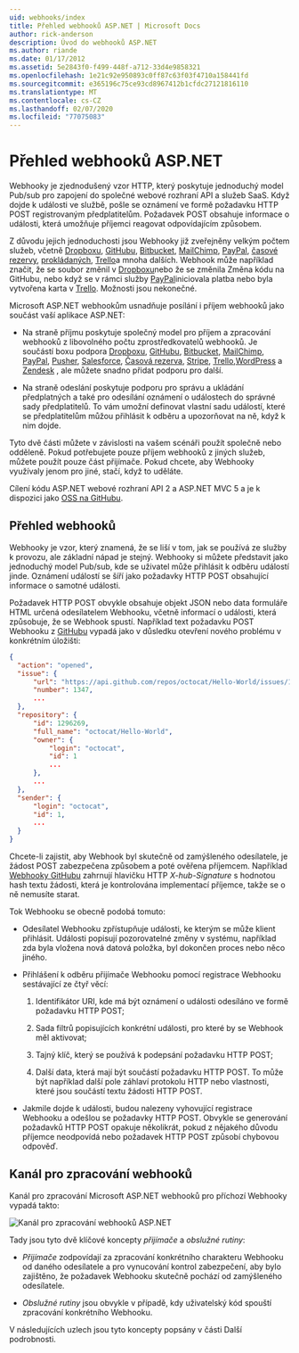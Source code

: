 ```yaml
---
uid: webhooks/index
title: Přehled webhooků ASP.NET | Microsoft Docs
author: rick-anderson
description: Úvod do webhooků ASP.NET
ms.author: riande
ms.date: 01/17/2012
ms.assetid: 5e2843f0-f499-448f-a712-33d4e9858321
ms.openlocfilehash: 1e21c92e950893c0ff87c63f03f4710a158441fd
ms.sourcegitcommit: e365196c75ce93cd8967412b1cfdc27121816110
ms.translationtype: MT
ms.contentlocale: cs-CZ
ms.lasthandoff: 02/07/2020
ms.locfileid: "77075083"
---
```

# <a name="aspnet-webhooks-overview"></a>Přehled webhooků ASP.NET

Webhooky je zjednodušený vzor HTTP, který poskytuje jednoduchý model Pub/sub pro zapojení do společné webové rozhraní API a služeb SaaS. Když dojde k události ve službě, pošle se oznámení ve formě požadavku HTTP POST registrovaným předplatitelům. Požadavek POST obsahuje informace o události, která umožňuje příjemci reagovat odpovídajícím způsobem.

Z důvodu jejich jednoduchosti jsou Webhooky již zveřejněny velkým počtem služeb, včetně [Dropboxu](http://dropbox.com/), [GitHubu](https://www.github.com/), [Bitbucket](https://bitbucket.org/), [MailChimp](http://www.mailchimp.com/), [PayPal](http://www.paypal.com/), [časové rezervy](http://www.slack.com), [prokládaných](http://www.stripe.com), [Trello](http://www.trello.com/)a mnoha dalších. Webhook může například značit, že se soubor změnil v [Dropboxu](http://dropbox.com/)nebo že se změnila Změna kódu na GitHubu, nebo když se v rámci služby [PayPal](http://www.paypal.com/)iniciovala platba nebo byla vytvořena karta v [Trello](http://www.trello.com/). Možnosti jsou nekonečné.

Microsoft ASP.NET webhookům usnadňuje posílání i příjem webhooků jako součást vaší aplikace ASP.NET:

* Na straně příjmu poskytuje společný model pro příjem a zpracování webhooků z libovolného počtu zprostředkovatelů webhooků. Je součástí boxu podpora [Dropboxu](http://dropbox.com/), [GitHubu](https://www.github.com/), [Bitbucket](https://bitbucket.org/), [MailChimp](http://www.mailchimp.com/), [PayPal](http://www.paypal.com/), [Pusher](http://www.pusher.com), [Salesforce](http://www.salesforce.com), [Časová rezerva](http://www.slack.com), [Stripe](http://www.stripe.com), [Trello](http://www.trello.com/),[WordPress](http://www.wordpress.com) a [Zendesk](https://www.zendesk.com/) , ale můžete snadno přidat podporu pro další.

* Na straně odeslání poskytuje podporu pro správu a ukládání předplatných a také pro odesílání oznámení o událostech do správné sady předplatitelů. To vám umožní definovat vlastní sadu událostí, které se předplatitelům můžou přihlásit k odběru a upozorňovat na ně, když k nim dojde.

Tyto dvě části můžete v závislosti na vašem scénáři použít společně nebo odděleně. Pokud potřebujete pouze příjem webhooků z jiných služeb, můžete použít pouze část přijímače. Pokud chcete, aby Webhooky využívaly jenom pro jiné, stačí, když to uděláte.

Cílení kódu ASP.NET webové rozhraní API 2 a ASP.NET MVC 5 a je k dispozici jako [OSS na GitHubu](https://github.com/aspnet/WebHooks).

## <a name="webhooks-overview"></a>Přehled webhooků

Webhooky je vzor, který znamená, že se liší v tom, jak se používá ze služby k provozu, ale základní nápad je stejný. Webhooky si můžete představit jako jednoduchý model Pub/sub, kde se uživatel může přihlásit k odběru událostí jinde. Oznámení událostí se šíří jako požadavky HTTP POST obsahující informace o samotné události.

Požadavek HTTP POST obvykle obsahuje objekt JSON nebo data formuláře HTML určená odesílatelem Webhooku, včetně informací o události, která způsobuje, že se Webhook spustí. Například text požadavku POST Webhooku z [GitHubu](https://www.github.com/) vypadá jako v důsledku otevření nového problému v konkrétním úložišti:

```json
{
  "action": "opened",
  "issue": {
      "url": "https://api.github.com/repos/octocat/Hello-World/issues/1347",
      "number": 1347,
      ...
  },
  "repository": {
      "id": 1296269,
      "full_name": "octocat/Hello-World",
      "owner": {
          "login": "octocat",
          "id": 1
          ...
      },
      ...
  },
  "sender": {
      "login": "octocat",
      "id": 1,
      ...
  }
}
```

Chcete-li zajistit, aby Webhook byl skutečně od zamýšleného odesílatele, je žádost POST zabezpečena způsobem a poté ověřena příjemcem. Například [Webhooky GitHubu](https://developer.github.com/webhooks/) zahrnují hlavičku HTTP *X-hub-Signature* s hodnotou hash textu žádosti, která je kontrolována implementací příjemce, takže se o ně nemusíte starat.

Tok Webhooku se obecně podobá tomuto:

* Odesílatel Webhooku zpřístupňuje události, ke kterým se může klient přihlásit. Události popisují pozorovatelné změny v systému, například zda byla vložena nová datová položka, byl dokončen proces nebo něco jiného.

* Přihlášení k odběru přijímače Webhooku pomocí registrace Webhooku sestávající ze čtyř věcí:

     1. Identifikátor URI, kde má být oznámení o události odesíláno ve formě požadavku HTTP POST;

     2. Sada filtrů popisujících konkrétní události, pro které by se Webhook měl aktivovat;

     3. Tajný klíč, který se používá k podepsání požadavku HTTP POST;

     4. Další data, která mají být součástí požadavku HTTP POST. To může být například další pole záhlaví protokolu HTTP nebo vlastnosti, které jsou součástí textu žádosti HTTP POST.

* Jakmile dojde k události, budou nalezeny vyhovující registrace Webhooku a odešlou se požadavky HTTP POST. Obvykle se generování požadavků HTTP POST opakuje několikrát, pokud z nějakého důvodu příjemce neodpovídá nebo požadavek HTTP POST způsobí chybovou odpověď.

## <a name="webhooks-processing-pipeline"></a>Kanál pro zpracování webhooků

Kanál pro zpracování Microsoft ASP.NET webhooků pro příchozí Webhooky vypadá takto:

![Kanál pro zpracování webhooků ASP.NET](_static/WebHookReceivers.png)

Tady jsou tyto dvě klíčové koncepty *přijímače* a *obslužné rutiny*:

* *Přijímače* zodpovídají za zpracování konkrétního charakteru Webhooku od daného odesílatele a pro vynucování kontrol zabezpečení, aby bylo zajištěno, že požadavek Webhooku skutečně pochází od zamýšleného odesílatele.

* *Obslužné rutiny* jsou obvykle v případě, kdy uživatelský kód spouští zpracování konkrétního Webhooku.

V následujících uzlech jsou tyto koncepty popsány v části Další podrobnosti.
